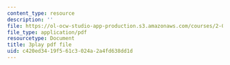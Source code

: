 ```yaml
---
content_type: resource
description: ''
file: https://ol-ocw-studio-app-production.s3.amazonaws.com/courses/2-003sc-engineering-dynamics-fall-2011/c420ed3419f561c3024a2a4fd638dd1d_OxcCPTc_bXw.pdf
file_type: application/pdf
resourcetype: Document
title: 3play pdf file
uid: c420ed34-19f5-61c3-024a-2a4fd638dd1d
---
```

